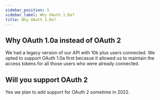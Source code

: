 ```yaml
---
sidebar_position: 5
sidebar_label: Why OAuth 1.0a?
title: Why OAuth 1.0a?
---
```


## Why OAuth 1.0a instead of OAuth 2
We had a legacy version of our API with 10k plus users connected. We opted to support OAuth 1.0a first becasue it allowed us to maintain the access tokens for all those users who were already connected.

## Will you support OAuth 2
Yes we plan to add support for OAuth 2 sometime in 2022.

